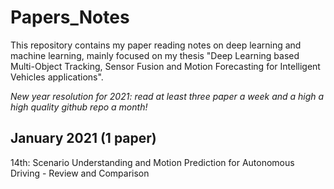 # Papers_Notes

This repository contains my paper reading notes on deep learning and machine learning, mainly focused on my thesis "Deep Learning based Multi-Object Tracking, Sensor Fusion and Motion Forecasting for Intelligent Vehicles applications".

*New year resolution for 2021: read at least three paper a week and a high a high quality github repo a month!*

## January 2021 (1 paper)
14th: Scenario Understanding and Motion Prediction for Autonomous Driving - Review and Comparison

